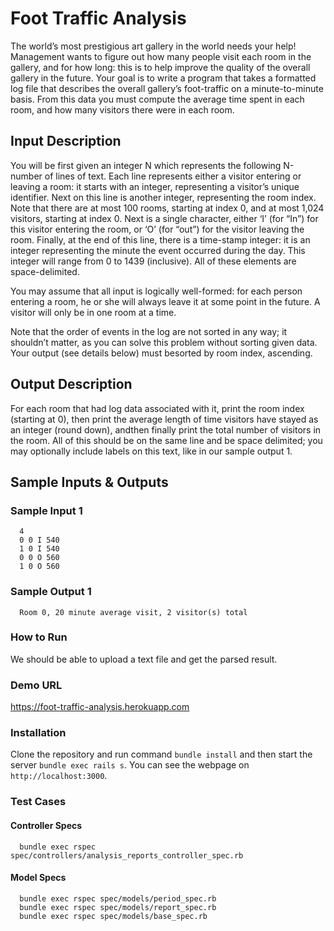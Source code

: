 # Foot Traffic Analysis

The world’s most prestigious art gallery in the world needs your help! Management wants to figure out how many people visit each room in the gallery, and for how long: this is to help improve the quality of the overall gallery in the future.
Your goal is to write a program that takes a formatted log file that describes the overall gallery’s foot-traffic on a minute-to-minute basis. From this data you must compute the average time spent in each room, and how many visitors there were in each room.

## Input Description

You will be first given an integer N which represents the following N-number of lines of text. Each line represents either a visitor entering or leaving a room: it starts with an integer, representing a visitor’s unique identifier. Next on this line is another integer, representing the room index. Note that there are at most 100 rooms, starting at index 0, and at most 1,024 visitors, starting at index 0. Next is a single character, either ‘I’ (for “In”) for this visitor entering the room, or ‘O’ (for “out”) for the visitor leaving the room. Finally, at the end of this line, there is a time-stamp integer: it is an integer representing the minute the event occurred during the day. This integer will range from 0 to 1439 (inclusive). All of these elements are space-delimited.

You may assume that all input is logically well-formed: for each person entering a room, he or she will always leave it at some point in the future. A visitor will only be in one room at a time.

Note that the order of events in the log are not sorted in any way; it shouldn’t matter, as you can solve this problem without sorting given data. Your output (see details below) must besorted by room index, ascending.

## Output Description

For each room that had log data associated with it, print the room index (starting at 0), then print the average length of time visitors have stayed as an integer (round down), andthen finally print the total number of visitors in the room. All of this should be on the same line and be space delimited; you may optionally include labels on this text, like in our sample output 1.

## Sample Inputs & Outputs

### Sample Input 1

      4
      0 0 I 540
      1 0 I 540
      0 0 O 560
      1 0 O 560
      
### Sample Output 1

      Room 0, 20 minute average visit, 2 visitor(s) total
      
### How to Run

We should be able to upload a text file and get the parsed result.

### Demo URL

https://foot-traffic-analysis.herokuapp.com

### Installation

Clone the repository and run command ```bundle install``` and then start the server ```bundle exec rails s```. You can see the webpage on ```http://localhost:3000```.

### Test Cases

#### Controller Specs

      bundle exec rspec spec/controllers/analysis_reports_controller_spec.rb

#### Model Specs

      bundle exec rspec spec/models/period_spec.rb
      bundle exec rspec spec/models/report_spec.rb
      bundle exec rspec spec/models/base_spec.rb
